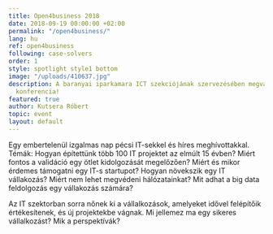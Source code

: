 ```yaml
---
title: Open4business 2018
date: 2018-09-19 00:00:00 +02:00
permalink: "/open4business/"
lang: hu
ref: open4business
following: case-solvers
order: 1
style: spotlight style1 bottom
image: "/uploads/410637.jpg"
description: A baranyai iparkamara ICT szekciójának szervezésében megvalósult szakmai
  konferencia!
featured: true
author: Kutsera Róbert
topic: event
layout: default
---
```


Egy embertelenül izgalmas nap pécsi IT-sekkel és híres meghívottakkal.
Témák:
Hogyan építettünk több 100 IT projektet az elmúlt 15 évben?
Miért fontos a validáció egy ötlet kidolgozását megelőzően?
Miért és mikor érdemes támogatni egy IT-s startupot?
Hogyan növekszik egy IT vállakozás?
Miért nem lehet megvédeni hálózatainkat?
Mit adhat a big data feldolgozás egy vállakozás számára?

Az IT szektorban sorra nőnek ki a vállalkozások, amelyeket idővel felépítőik értékesítenek, és új projektekbe vágnak. Mi jellemez ma egy sikeres vállalkozást? Mik a perspektívák?
